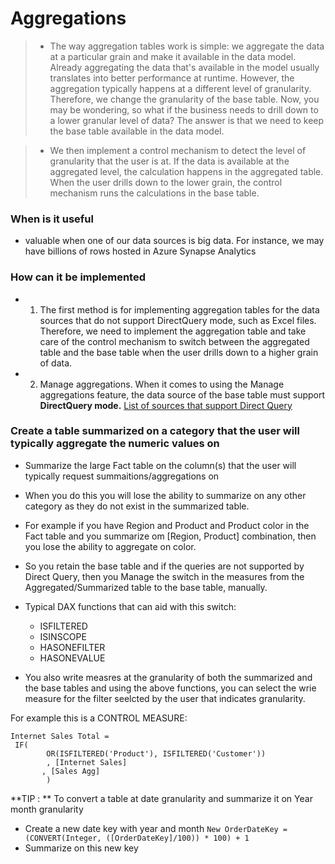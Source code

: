 # Aggregations

> - The way aggregation tables work is simple: we aggregate the data at a particular grain and make it available in the data model. Already aggregating the data that's available in the model usually translates into better performance at runtime. However, the aggregation typically happens at a different level of granularity. Therefore, we change the granularity of the base table. Now, you may be wondering, so what if the business needs to drill down to a lower granular level of data? The answer is that we need to keep the base table available in the data model. 

> - We then implement a control mechanism to detect the level of granularity that the user is at. If the data is available at the aggregated level, the calculation happens in the aggregated table. When the user drills down to the lower grain, the control mechanism runs the calculations in the base table. 

### When is it useful
- valuable when one of our data sources is big data. For instance, we may have billions of rows hosted in Azure Synapse Analytics

### How can it be implemented
- 1. The first method is for implementing aggregation tables for the data sources that do not support DirectQuery mode, such as Excel files. Therefore, we need to implement the aggregation table and take care of the control mechanism to switch between the aggregated table and the base table when the user drills down to a higher grain of data.

- 2.  Manage aggregations. When it comes to using the Manage aggregations feature, the data source of the base table must support **DirectQuery mode.**
[List of sources that support Direct Query](https://docs.microsoft.com/en-us/power-bi/connect-data/power-bi-data-sources?WT.mc_id=?WT.mc_id=DP-MVP-5003466.)

### Create a table summarized on a category that the user will typically aggregate the numeric values on
-  Summarize the large Fact table on the column(s) that the user will typically request summaitions/aggregations on
-  When you do this you will lose the ability to summarize on any other category as they do not exist in the summarized table. 
-  For example if you have Region and Product and Product color in the Fact table and you summarize om [Region, Product] combination, then you lose the ability to aggregate on color.
-  So you retain the base table and if the queries are not supported by Direct Query, then you Manage the switch in the measures from the Aggregated/Summarized table to the base table, manually.
 - Typical DAX functions that can aid with this switch:

    - ISFILTERED
    - ISINSCOPE
    - HASONEFILTER
    - HASONEVALUE
- You also write measres at the granularity of both the summarized and the base tables and using the above functions, you can select the wrie measure for the filter seelcted by the user that indicates granularity.

For example this is a CONTROL MEASURE:

```
Internet Sales Total =
 IF(
        OR(ISFILTERED('Product'), ISFILTERED('Customer'))
        , [Internet Sales]
       , [Sales Agg]
        )
```


**TIP : ** To convert a table at date granularity and summarize it on Year month granularity

- Create a new date key with year and month
```New OrderDateKey = (CONVERT(Integer, ([OrderDateKey]/100)) * 100) + 1```
- Summarize on this new key



 
 

